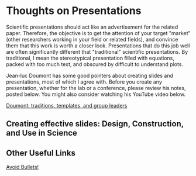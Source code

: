 # Thoughts on Presentations

Scientific presentations should act like an advertisement for the related paper.  Therefore, the objective is to get the attention of your target "market" (other researchers working in your field or related fields), and convince them that this work is worth a closer look.  Presentations that do this job well are often significantly different that "traditional" scientific presentations.  By traditional, I mean the stereotypical presentation filled with equations, packed with too much text, and obscured by difficult to understand plots.

Jean-luc Doumont has some good pointers about creating slides and presentations, most of which I agree with.  Before you create any presentation, whether for the lab or a conference, please review his notes, posted below.  You might also consider watching his YouTube video below.

[Doumont: traditions, templates, and group leaders](uploads/pdf/Doumont_traditions_templates_and_group_leaders_barriers_to_effective_communication.pdf)

## Creating effective slides: Design, Construction, and Use in Science 

[](http://youtu.be/meBXuTIPJQk)

## Other Useful Links

[Avoid Bullets!](https://blog.slideshare.net/2015/08/31/the-scientific-reason-why-bullets-are-bad-for-presentations/?utm_source=slideshare&utm_medium=ssemail&utm_campaign=newsletter)


